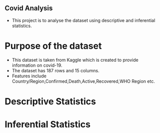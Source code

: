 ## Covid Analysis

-  This project is to analyse the dataset using descriptive and inferential statistics.

# Purpose of the dataset
- This dataset is taken from Kaggle which is created to provide information on covid-19.
- The dataset has 187 rows and 15 columns. 
- Features include Country/Region,Confirmed,Death,Active,Recovered,WHO Region etc.

# Descriptive Statistics 




# Inferential Statistics
